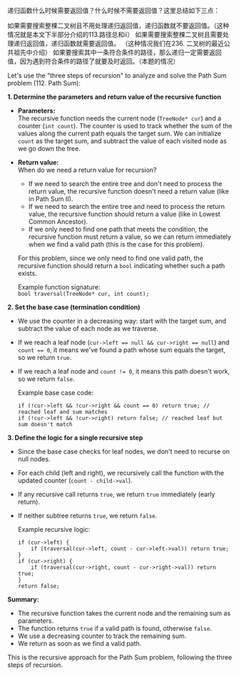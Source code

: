 递归函数什么时候需要返回值？什么时候不需要返回值？这里总结如下三点：

如果需要搜索整棵二叉树且不用处理递归返回值，递归函数就不要返回值。（这种情况就是本文下半部分介绍的113.路径总和ii）
如果需要搜索整棵二叉树且需要处理递归返回值，递归函数就需要返回值。 （这种情况我们在236. 二叉树的最近公共祖先中介绍）
如果要搜索其中一条符合条件的路径，那么递归一定需要返回值，因为遇到符合条件的路径了就要及时返回。（本题的情况）

Let's use the "three steps of recursion" to analyze and solve the Path Sum problem (112. Path Sum):

**1. Determine the parameters and return value of the recursive function**

- **Parameters:**  
  The recursive function needs the current node (`TreeNode* cur`) and a counter (`int count`). The counter is used to track whether the sum of the values along the current path equals the target sum. We can initialize `count` as the target sum, and subtract the value of each visited node as we go down the tree.

- **Return value:**  
  When do we need a return value for recursion?  
  - If we need to search the entire tree and don't need to process the return value, the recursive function doesn't need a return value (like in Path Sum II).
  - If we need to search the entire tree and need to process the return value, the recursive function should return a value (like in Lowest Common Ancestor).
  - If we only need to find one path that meets the condition, the recursive function must return a value, so we can return immediately when we find a valid path (this is the case for this problem).

  For this problem, since we only need to find one valid path, the recursive function should return a `bool` indicating whether such a path exists.

  Example function signature:  
  `bool traversal(TreeNode* cur, int count);`

**2. Set the base case (termination condition)**

- We use the counter in a decreasing way: start with the target sum, and subtract the value of each node as we traverse.
- If we reach a leaf node (`cur->left == null && cur->right == null`) and `count == 0`, it means we've found a path whose sum equals the target, so we return `true`.
- If we reach a leaf node and `count != 0`, it means this path doesn't work, so we return `false`.

  Example base case code:
  ```
  if (!cur->left && !cur->right && count == 0) return true; // reached leaf and sum matches
  if (!cur->left && !cur->right) return false; // reached leaf but sum doesn't match
  ```

**3. Define the logic for a single recursive step**

- Since the base case checks for leaf nodes, we don't need to recurse on null nodes.
- For each child (left and right), we recursively call the function with the updated counter (`count - child->val`).
- If any recursive call returns `true`, we return `true` immediately (early return).
- If neither subtree returns `true`, we return `false`.

  Example recursive logic:
  ```
  if (cur->left) {
      if (traversal(cur->left, count - cur->left->val)) return true;
  }
  if (cur->right) {
      if (traversal(cur->right, count - cur->right->val)) return true;
  }
  return false;
  ```

**Summary:**  
- The recursive function takes the current node and the remaining sum as parameters.
- The function returns `true` if a valid path is found, otherwise `false`.
- We use a decreasing counter to track the remaining sum.
- We return as soon as we find a valid path.

This is the recursive approach for the Path Sum problem, following the three steps of recursion.
